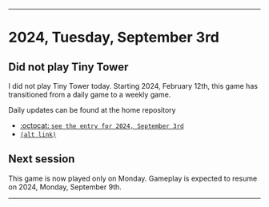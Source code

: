 
***

# 2024, Tuesday, September 3rd

## Did not play Tiny Tower

<!-- TODO: For each weekly entry, make sure the date is correct. The day of the week should be modified in 4 places !-->

I did not play Tiny Tower today. Starting 2024, February 12th, this game has transitioned from a daily game to a weekly game.

Daily updates can be found at the home repository

- [:octocat: `see the entry for 2024, September 3rd`](https://github.com/seanpm2001/SeansLifeArchive_Images_TinyTower/tree/master/tiny%20tower/2024/09_September/03/) 
- [`(alt link)`](/tiny%20tower/2024/09_September/03/)

## Next session

This game is now played only on Monday. Gameplay is expected to resume on 2024, Monday, September 9th.

***
